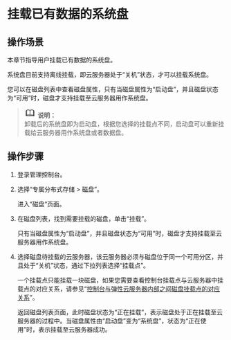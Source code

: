 # 挂载已有数据的系统盘<a name="ZH-CN_TOPIC_0170873739"></a>

## 操作场景<a name="s0bba2a6ff1ae4fe59fab4371db42a033"></a>

本章节指导用户挂载已有数据的系统盘。

系统盘目前支持离线挂载，即云服务器处于“关机”状态，才可以挂载系统盘。

您可以在磁盘列表中查看磁盘属性，只有当磁盘属性为“启动盘”，并且磁盘状态为“可用”时，磁盘才支持挂载至云服务器用作系统盘。

>![](public_sys-resources/icon-note.gif) **说明：**   
>卸载后的系统盘即为启动盘，根据您选择的挂载点不同，启动盘可以重新挂载给云服务器用作系统盘或者数据盘。  

## 操作步骤<a name="s2e61026ce4a942d28c27d4671d9df449"></a>

1.  登录管理控制台。
2.  选择“专属分布式存储 \> 磁盘”。

    进入“磁盘“页面。

3.  在磁盘列表，找到需要挂载的磁盘，单击“挂载”。

    只有当磁盘属性为“启动盘”，并且磁盘状态为“可用”时，磁盘才支持挂载至云服务器用作系统盘。

4.  选择磁盘待挂载的云服务器，该云服务器必须与磁盘位于同一个可用分区，并且处于“关机”状态，通过下拉列表选择“挂载点”。

    一个挂载点只能挂载一块磁盘，如果您需要查看控制台挂载点与云服务器中挂载点的对应关系，请参见“[控制台与弹性云服务器内部之间磁盘挂载点的对应关系](https://support.huaweicloud.com/ecs_faq/zh-cn_topic_0103285575.html)”。

    返回磁盘列表页面，此时磁盘状态为“正在挂载”，表示磁盘处于正在挂载至云服务器的过程中。当磁盘属性由“启动盘”变为“系统盘”，状态为“正在使用”时，表示挂载至云服务器成功。


